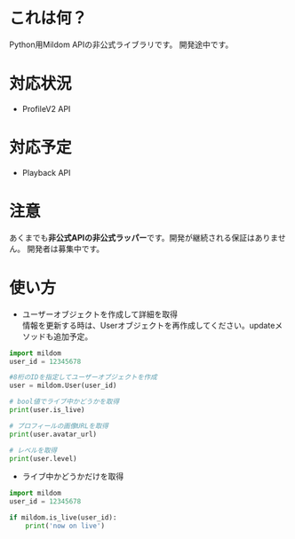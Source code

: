 # これは何？
Python用Mildom APIの非公式ライブラリです。
開発途中です。

# 対応状況
- ProfileV2 API

# 対応予定
- Playback API

# 注意
あくまでも**非公式APIの非公式ラッパー**です。開発が継続される保証はありません。
開発者は募集中です。

# 使い方
- ユーザーオブジェクトを作成して詳細を取得<br>
情報を更新する時は、Userオブジェクトを再作成してください。updateメソッドも追加予定。
```python
import mildom
user_id = 12345678

#8桁のIDを指定してユーザーオブジェクトを作成
user = mildom.User(user_id)

# bool値でライブ中かどうかを取得
print(user.is_live)

# プロフィールの画像URLを取得
print(user.avatar_url)

# レベルを取得
print(user.level)
```

- ライブ中かどうかだけを取得
```python
import mildom
user_id = 12345678

if mildom.is_live(user_id):
    print('now on live')
```